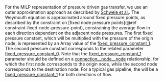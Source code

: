 For the MILP representation of pressure driven gas transfer, we use an outer approximation approach as described by [Schwele et al.](https://doi.org/10.1109/PTC.2019.8810632). The Weymouth equation is approximated around fixed pressure points, as described by the constraint on [fixed node pressure points](@ref constraint-fixed-node-pressure-point), constraining the average flow in each direction dependent on the adjacent node pressures.
The first fixed pressure constant, which will be multiplied with the pressure of the origin node, is represented by an Array value of the [fixed\_pressure\_constant\_1](@ref).
The second pressure constant corresponds to the related parameter [fixed\_pressure\_constant\_0](@ref).
Note that the [fixed\_pressure\_constant\_1](@ref) parameter should be defined on a [connection\_\_node\_\_node](@ref) relationship, for which the first node corresponds to the origin node, while the second node corresponds to the destination node. For a typical gas pipeline, the will be a [fixed\_pressure\_constant\_1](@ref)  for both directions of flow.
